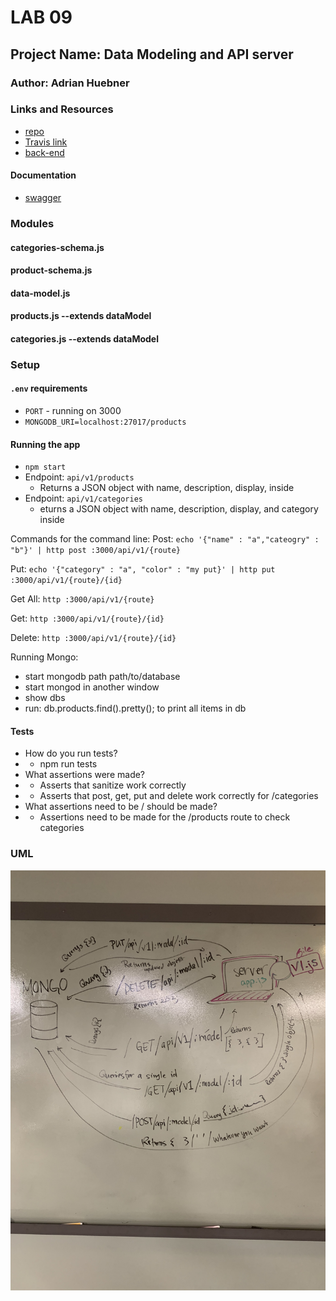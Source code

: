# LAB 09

## Project Name: Data Modeling and API server

### Author: Adrian Huebner

### Links and Resources

* [repo](https://github.com/Adrian-Huebner-401-advanced-javascript/API-Server/pull/1)
* [Travis link](https://www.travis-ci.com/g)
* [back-end](https://.herokuapp.com/)

#### Documentation

* [swagger](https://herokuapp.com/doc)

### Modules

#### categories-schema.js

#### product-schema.js

#### data-model.js

#### products.js --extends dataModel

#### categories.js --extends dataModel

### Setup

#### `.env` requirements

* `PORT` - running on 3000
* `MONGODB_URI=localhost:27017/products`

#### Running the app

* `npm start`
* Endpoint:  `api/v1/products` 
  * Returns a JSON object with name, description, display, inside
* Endpoint: `api/v1/categories`
  * eturns a JSON object with name, description, display, and category inside

Commands for the command line: 
Post: `echo '{"name" : "a","cateogry" : "b"}' | http post :3000/api/v1/{route}`

Put: `echo '{"category" : "a", "color" : "my put}' | http put :3000/api/v1/{route}/{id}`

Get All: `http :3000/api/v1/{route}`

Get: `http :3000/api/v1/{route}/{id}`

Delete: `http :3000/api/v1/{route}/{id}`

Running Mongo:

* start mongodb path path/to/database
* start mongod in another window
* show dbs
* run: db.products.find().pretty(); to print all items in db

#### Tests

* How do you run tests? 
* * npm run tests
* What assertions were made?
* * Asserts that sanitize work correctly
* * Asserts that post, get, put and delete work correctly for /categories
* What assertions need to be / should be made?
* * Assertions need to be made for the /products route to check categories

### UML

![UMLforAPI-Server](./assets/UML-API-Server.jpeg)
